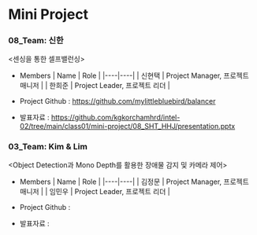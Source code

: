 # Mini Project  

### 08_Team: 신한  


<센싱을 통한 셀프밸런싱>  


* Members
  | Name | Role |
  |----|----|
  | 신현택 | Project Manager, 프로젝트 매니저 |
  | 한희준 | Project Leader, 프로젝트 리더 |

* Project Github : https://github.com/mylittlebluebird/balancer  

* 발표자료 : https://github.com/kgkorchamhrd/intel-02/tree/main/class01/mini-project/08_SHT_HHJ/presentation.pptx   

    
    
### 03_Team: Kim & Lim  


<Object Detection과 Mono Depth를 활용한 장애물 감지 및 카메라 제어>  


* Members
  | Name | Role |
  |----|----|
  | 김정문 | Project Manager, 프로젝트 매니저 |
  | 임민우 | Project Leader, 프로젝트 리더 |

* Project Github :  

* 발표자료 :   